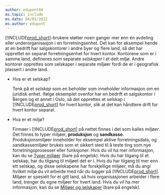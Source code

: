 ```yaml
---
author: edupont04
ms.topic: include
ms.date: 04/01/2022
ms.author: edupont
---
```

[!INCLUDE[prod_short](prod_short.md)]-brukere støtter noen ganger mer enn én avdeling eller underorganisasjon i en forretningsenhet. Det kan for eksempel hende at en bedrift har salgskontorer i andre byer og flere land, så det har opprettet en separat forretningsenhet for hvert kontor. Kontorene som er i samme land, defineres som separate *selskaper* i et delt *miljø*. Andre kontorer opprettes som selskaper i separate miljøer fordi de er i geografisk plassert i andre land.

- Hva er et selskap?

  Tenk på et *selskap* som en beholder som inneholder informasjon om en juridisk enhet. Ifølge eksemplet ovenfor har en bedrift et salgskontor i Bergen og et annet i Oslo, så det opprettes et selskap i [!INCLUDE[prod_short](prod_short.md)] for hvert kontor, slik at det kan håndtere drift for hvert kontor separat.

- Hva er et miljø?

  Firmaer i [!INCLUDE[prod_short](prod_short.md)] på nettet finnes i det som kalles *miljøer*. Det finnes to typer miljøer, **produksjon** og **sandkasse**. Produksjonsmiljøer inneholder for eksempel aktive forretningsdata, og sandkassemiljøer brukes som et sikkert sted til å teste ting som nye forretningsprosesser eller funksjoner. Hvis du vil ha mer informasjon, kan du se [Typer miljøer](/dynamics365/business-central/dev-itpro/administration/tenant-admin-center-environments#types-of-environments) (bare på engelsk). Hvis du har tilgang til et selskap, har du tilgang til miljøet det er i. Hvis du har tilgang til mer enn ett selskap, og disse selskapene har forskjellige miljøer, må du angi hvilket miljø du vil arbeide med når du logger på [!INCLUDE[prod_short](prod_short.md)]. Miljøer er spesielt for et gitt land, så hvis organisasjonen arbeider i flere land, trenger du egne miljøer for hvert land. Hvis du vil ha mer informasjon, kan du se [Miljøer og selskaper](/dynamics365/business-central/dev-itpro/administration/tenant-environment-topology#environments-and-companies) (bare på engelsk).
